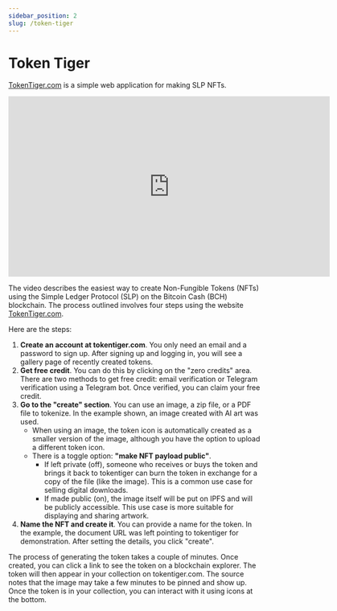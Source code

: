 ```yaml
---
sidebar_position: 2
slug: /token-tiger
---
```


# Token Tiger

[TokenTiger.com](https://tokentiger.com) is a simple web application for making SLP NFTs.

<iframe width="639" height="359" src="https://www.youtube.com/embed/Kv6VzEHLhKI" title="The Easiest Way to Make NFTs" frameborder="0" allow="accelerometer; autoplay; clipboard-write; encrypted-media; gyroscope; picture-in-picture; web-share; fullscreen" allowfullscreen></iframe>

The video describes the easiest way to create Non-Fungible Tokens (NFTs) using the Simple Ledger Protocol (SLP) on the Bitcoin Cash (BCH) blockchain. The process outlined involves four steps using the website [TokenTiger.com](https://tokentiger.com).

Here are the steps:
1.  **Create an account at tokentiger.com**. You only need an email and a password to sign up. After signing up and logging in, you will see a gallery page of recently created tokens.
2.  **Get free credit**. You can do this by clicking on the "zero credits" area. There are two methods to get free credit: email verification or Telegram verification using a Telegram bot. Once verified, you can claim your free credit.
3.  **Go to the "create" section**. You can use an image, a zip file, or a PDF file to tokenize. In the example shown, an image created with AI art was used.
    *   When using an image, the token icon is automatically created as a smaller version of the image, although you have the option to upload a different token icon.
    *   There is a toggle option: **"make NFT payload public"**.
        *   If left private (off), someone who receives or buys the token and brings it back to tokentiger can burn the token in exchange for a copy of the file (like the image). This is a common use case for selling digital downloads.
        *   If made public (on), the image itself will be put on IPFS and will be publicly accessible. This use case is more suitable for displaying and sharing artwork.
4.  **Name the NFT and create it**. You can provide a name for the token. In the example, the document URL was left pointing to tokentiger for demonstration. After setting the details, you click "create".

The process of generating the token takes a couple of minutes. Once created, you can click a link to see the token on a blockchain explorer. The token will then appear in your collection on tokentiger.com. The source notes that the image may take a few minutes to be pinned and show up. Once the token is in your collection, you can interact with it using icons at the bottom.